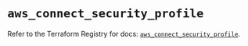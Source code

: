 # `aws_connect_security_profile`

Refer to the Terraform Registry for docs: [`aws_connect_security_profile`](https://registry.terraform.io/providers/hashicorp/aws/6.11.0/docs/resources/connect_security_profile).
